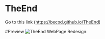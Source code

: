 # TheEnd
Go to this link (https://becod.github.io/TheEnd)

#Preview
![TheEnd WebPage Redesign](https://becod.github.io/TheEnd/img/Web-Share-theend.png)
